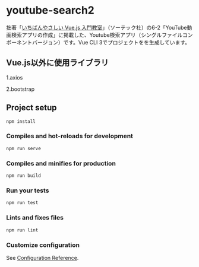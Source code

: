 # youtube-search2
拙著「[いちばんやさしい Vue.js 入門教室](https://www.amazon.co.jp/いちばんやさしい-Vue-js-入門教室-大津-真-ebook/dp/B07Q7ZJLSW/ref=la_B004LP5X3O_1_2?s=books&ie=UTF8&qid=1554809423&sr=1-2)」（ソーテック社）の6-2「YouTube動画検索アプリの作成」に掲載した、Youtube検索アプリ（シングルファイルコンポーネントバージョン）です。Vue CLI 3でプロジェクトをを生成しています。

## Vue.js以外に使用ライブラリ
1.axios

2.bootstrap

## Project setup
```
npm install
```

### Compiles and hot-reloads for development
```
npm run serve
```

### Compiles and minifies for production
```
npm run build
```

### Run your tests
```
npm run test
```

### Lints and fixes files
```
npm run lint
```

### Customize configuration
See [Configuration Reference](https://cli.vuejs.org/config/).
